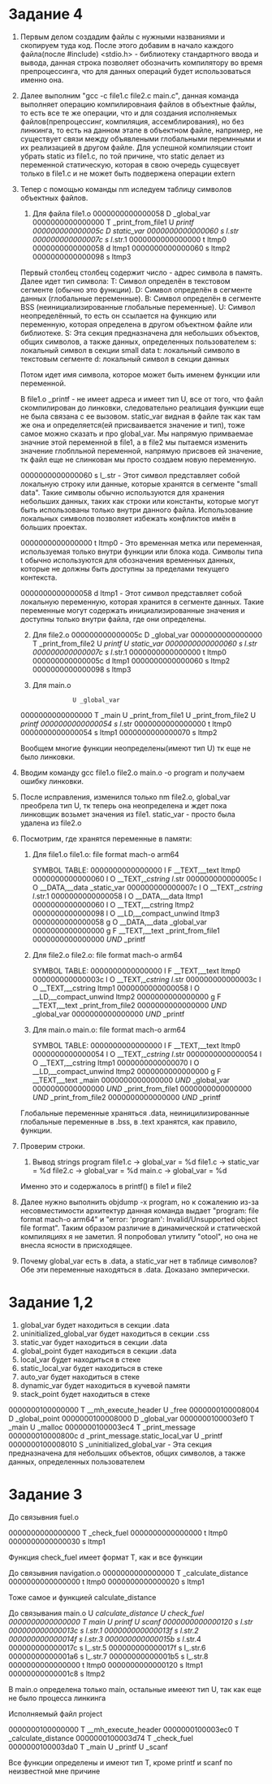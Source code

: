 # Задание 4

1. Первым делом создадим файлы с нужными названиями и скопируем туда код. После этого добавим в начало каждого файла(после #include) <stdio.h> - библиотеку стандартного ввода и вывода, данная строка позволяет обозначить компилятору во время препроцессинга, что для данных операций будет использоваться именно она.
2. Далее выполним "gcc -c file1.c file2.c main.c", данная команда выполняет операцию компилировнаия файлов в объектные файлы, то есть все те же операции, что и для создания исполняемых файлов(препроцессинг, компиляция, ассемблирования), но без линкинга, то есть на данном этапе в объектном файле, например, не существует связи между объявлеными глобальными перемнными и их реализацией в другом файле. Для успешной компиляции стоит убрать static из file1.c, по той причине, что static делает из переменной статическую, которая в свою очередь сущесвует только в file1.c и не может быть подвержена операции extern
3. Тепер с помощью команды nm иследуем таблицу символов объектных файлов. 
   1. Для файла file1.o
    0000000000000058 D _global_var
    0000000000000000 T _print_from_file1
                     U _printf
    000000000000005c D _static_var
    0000000000000060 s l_.str
    000000000000007c s l_.str.1
    0000000000000000 t ltmp0
    0000000000000058 d ltmp1
    0000000000000060 s ltmp2
    0000000000000098 s ltmp3
    
    Первый столбец столбец содержит число - адрес символа в память. Далее идет тип символа:
    T: Символ определён в текстовом сегменте (обычно это функции).
    D: Символ определён в сегменте данных (глобальные переменные).
    B: Символ определён в сегменте BSS (неинициализированные глобальные переменные).
    U: Символ неопределённый, то есть он ссылается на функцию или переменную, которая определена в другом объектном файле или библиотеке. 
    S: Эта секция предназначена для небольших объектов, общих символов, а также данных, определенных пользователем
    s: локальный символ в секции small data
    t: локальный символо в текстовым сегменте
    d: локальный символ в секции данных

    Потом идет имя символа, которое может быть именем функции или переменной.

    В file1.o _printf - не имеет адреса и имеет тип U, все от того, что файл скомпилирован до линковки, следовательно реалицаия функции еще не была связана с ее вызовом. static_var видная в файле так как там же она и определяется(ей присваивается значение и тип), тоже самое можно сказать и про global_var. Мы напрямую примваемае значние этой переменной в file1, а в file2 мы пытаемся изменить значение глобпльной переменной, напрямую присвоев ей значение, тк файл еще не слинкован мы просто создаем новую переменную. 

    0000000000000060 s l_.str - Этот символ представляет собой локальную строку или данные, которые хранятся в сегменте "small data". Такие символы обычно используются для хранения небольших данных, таких как строки или константы, которые могут быть использованы только внутри данного файла. Использование локальных символов позволяет избежать конфликтов имён в больших проектах.

    0000000000000000 t ltmp0 - Это временная метка или переменная, используемая только внутри функции или блока кода. Символы типа t обычно используются для обозначения временных данных, которые не должны быть доступны за пределами текущего контекста.

    0000000000000058 d ltmp1 - Этот символ представляет собой локальную переменную, которая хранится в сегменте данных. Такие переменные могут содержать инициализированные значения и доступны только внутри файла, где они определены.
    

   2. Для file2.o
    000000000000005c D _global_var
    0000000000000000 T _print_from_file2
                     U _printf
                     U _static_var
    0000000000000060 s l_.str
    000000000000007c s l_.str.1
    0000000000000000 t ltmp0
    000000000000005c d ltmp1
    0000000000000060 s ltmp2
    0000000000000098 s ltmp3

   3. Для main.o

                     U _global_var
    0000000000000000 T _main
                     U _print_from_file1
                     U _print_from_file2
                     U _printf
    0000000000000054 s l_.str
    0000000000000000 t ltmp0
    0000000000000054 s ltmp1
    0000000000000070 s ltmp2

    Вообщем многие функции неопределены(имеют тип U) тк еще не было линковки.

4. Вводим команду gcc file1.o file2.o main.o -o program и получаем ошибку линковки.
5. После исправления, изменился только nm file2.o, global_var преобрела тип U, тк теперь она неопределена и ждет пока линковщик возьмет значения из file1. static_var - просто была удалена из file2.o
6. Посмотрим, где хранятся переменные в памяти:
    1. Для file1.o
        file1.o:        file format mach-o arm64

        SYMBOL TABLE:
        0000000000000000 l     F __TEXT,__text ltmp0
        0000000000000060 l     O __TEXT,__cstring l_.str
        000000000000005c l     O __DATA,__data _static_var
        000000000000007c l     O __TEXT,__cstring l_.str.1
        0000000000000058 l     O __DATA,__data ltmp1
        0000000000000060 l     O __TEXT,__cstring ltmp2
        0000000000000098 l     O __LD,__compact_unwind ltmp3
        0000000000000058 g     O __DATA,__data _global_var
        0000000000000000 g     F __TEXT,__text _print_from_file1
        0000000000000000         *UND* _printf

    2. Для file2.o
        file2.o:        file format mach-o arm64

        SYMBOL TABLE:
        0000000000000000 l     F __TEXT,__text ltmp0
        000000000000003c l     O __TEXT,__cstring l_.str
        000000000000003c l     O __TEXT,__cstring ltmp1
        0000000000000058 l     O __LD,__compact_unwind ltmp2
        0000000000000000 g     F __TEXT,__text _print_from_file2
        0000000000000000         *UND* _global_var
        0000000000000000         *UND* _printf
   
   3. Для main.o
        main.o: file format mach-o arm64

        SYMBOL TABLE:
        0000000000000000 l     F __TEXT,__text ltmp0
        0000000000000054 l     O __TEXT,__cstring l_.str
        0000000000000054 l     O __TEXT,__cstring ltmp1
        0000000000000070 l     O __LD,__compact_unwind ltmp2
        0000000000000000 g     F __TEXT,__text _main
        0000000000000000         *UND* _global_var
        0000000000000000         *UND* _print_from_file1
        0000000000000000         *UND* _print_from_file2
        0000000000000000         *UND* _printf
    
    Глобальные переменные храняться .data, неиницилизированные глобальные переменные в .bss, в .text хранятся, как правило, функции. 

7. Проверим строки.
   1. Вывод strings program
    file1.c -> global_var = %d
    file1.c -> static_var = %d
    file2.c -> global_var = %d
    main.c -> global_var = %d 

    Именно это и содержалось в printf() в file1 и file2
8. Далее нужно выполнить objdump -x program, но к сожалению из-за несовместимости архитектур данная команда выдает "program: file format mach-o arm64" и "error: 'program': Invalid/Unsupported object file format". Таким образом различие в динамической и статической компиляциях я не заметил. Я попробовал утилиту "otool", но она не внесла ясности в присходящее.
   
9. Почему global_var есть в .data, а static_var нет в таблице символов?
    Обе эти переменные находяться в .data. Доказано эмперически. 
   


# Задание 1,2

1. global_var будет находиться в секции .data
2. uninitialized_global_var будет находиться в секции .css
3. static_var будет находиться в секции .data
4. global_point будет находиться в секции .data
5. local_var будет находиться в стеке
6. static_local_var будет находиться в стеке
7. auto_var будет находиться в стеке
8. dynamic_var будет находиться в кучевой памяти
9. stack_point будет находиться в стеке

0000000100000000 T __mh_execute_header
                 U _free
0000000100008004 D _global_point
0000000100008000 D _global_var
0000000100003ef0 T _main
                 U _malloc
0000000100003ec4 T _print_message
000000010000800c d _print_message.static_local_var
                 U _printf
0000000100008010 S _uninitialized_global_var - Эта секция предназначена для небольших объектов, общих символов, а также данных, определенных пользователем

# Задание 3

До связывния fuel.o

0000000000000000 T _check_fuel
0000000000000000 t ltmp0
0000000000000030 s ltmp1

Функция check_fuel имеет формат T, как и все функции

До связывния navigation.o
0000000000000000 T _calculate_distance
0000000000000000 t ltmp0
0000000000000020 s ltmp1

Тоже самое и функцией calculate_distance

До связывания main.o
                 U _calculate_distance
                 U _check_fuel
0000000000000000 T _main
                 U _printf
                 U _scanf
0000000000000120 s l_.str
000000000000013c s l_.str.1
000000000000013f s l_.str.2
000000000000014f s l_.str.3
000000000000015b s l_.str.4
000000000000017c s l_.str.5
000000000000017f s l_.str.6
00000000000001a6 s l_.str.7
00000000000001b5 s l_.str.8
0000000000000000 t ltmp0
0000000000000120 s ltmp1
00000000000001c8 s ltmp2


В main.o определена только main, остальные имееют тип U, так как еще не было процесса линкинга

Исполняемый файл project

0000000100000000 T __mh_execute_header
0000000100003ec0 T _calculate_distance
0000000100003d74 T _check_fuel
0000000100003da0 T _main
                 U _printf
                 U _scanf

Все функции определены и имеют тип T, кроме printf и scanf по неизвестной мне причине



